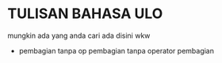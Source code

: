# TULISAN BAHASA ULO

mungkin ada yang anda cari ada disini wkw
- pembagian tanpa op
pembagian tanpa operator pembagian